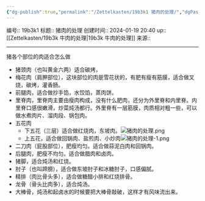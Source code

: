 ```yaml
---
{"dg-publish":true,"permalink":"/Zettelkasten/19b3k1 猪肉的处理/","dgPassFrontmatter":true}
---
```


编号:: 19b3k1
标题:: 猪肉的处理
创建时间:: 2024-01-19 20:40
up:: [[Zettelkasten/19b3k 牛肉的处理\|19b3k 牛肉的处理]]
来源:: 

---
猪各个部位的肉适合怎么做
- 猪颈肉（也叫黄金六两）适合碳烤，
- 梅花肉（肩胛部位），这块部位的肉是雪花状的，有肥有瘦有筋膜，适合做叉烧，碳烤，灌香肠。
- 前腿肉，适合做抄手馅，水饺馅，蒸肉饼。
- 里脊肉，里脊肉主要由瘦肉构成，没有什么肥肉，还分为外里脊和内里脊。内里脊口感很嫩滑，炒菜炖汤都行。外里脊有一层筋膜，肉质相对粗一些，可以做水煮肉片、溜肉段、锅包肉。
- 五花肉
	- 下五花（三层）适合做红烧肉，东坡肉。![猪肉的处理.png](/img/user/attachment/%E7%8C%AA%E8%82%89%E7%9A%84%E5%A4%84%E7%90%86.png)
	- 上五花，适合做回锅肉、盐煎肉、小炒肉![猪肉的处理-1.png](/img/user/attachment/%E7%8C%AA%E8%82%89%E7%9A%84%E5%A4%84%E7%90%86-1.png)
- 二刀肉（屁股部位），肥瘦均匀。适合做蒜泥白肉和回锅肉。
- 后腿肉，肥瘦不均匀。适合做腊肉和卤肉。
- 猪脚，适合炖汤和红烧。
- 肘子（也叫蹄膀），适合做东坡肘子和冰糖肘子，口感偏腻。
- 精排（肉比骨头多），适合做糖醋小排和红烧排骨。
- 龙骨（骨头比肉多），适合炖汤。
- 大棒骨，炖汤和起卤水的时候要把大棒骨敲破，这样才有风味流出来。



